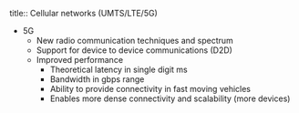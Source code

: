 title:: Cellular networks (UMTS/LTE/5G)

- 5G
	- New radio communication techniques and spectrum
	- Support for device to device communications (D2D)
	- Improved performance
		- Theoretical latency in single digit ms
		- Bandwidth in gbps range
		- Ability to provide connectivity in fast moving vehicles
		- Enables more dense connectivity and scalability (more devices)